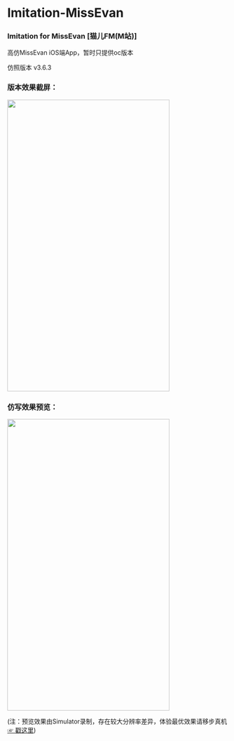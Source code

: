 # Imitation-MissEvan
### Imitation for MissEvan [猫儿FM(M站)]

高仿MissEvan iOS端App，暂时只提供oc版本

仿照版本 v3.6.3

### 版本效果截屏：


<img src="http://ofg0p74ar.bkt.clouddn.com/MissEvan--.jpg" width="370" height ="665" />



### 仿写效果预览：


<img src="http://ofg0p74ar.bkt.clouddn.com/%E9%AB%98%E4%BB%BFMissEvan.gif" width="370" height ="665" />


(注：预览效果由Simulator录制，存在较大分辨率差异，体验最优效果请移步真机 [☞ 戳这里](https://segmentfault.com/a/1190000004519978))
